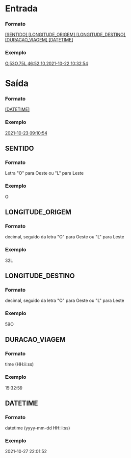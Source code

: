 # Entrada
### Formato
[[SENTIDO]](#SENTIDO),[[LONGITUDE_ORIGEM]](#LONGITUDE_ORIGEM),[[LONGITUDE_DESTINO]](#LONGITUDE_DESTINO),[[DURACAO_VIAGEM]](#DURACAO_VIAGEM),[[DATETIME]](#DATETIME)
### Exemplo
[O](#SENTIDO),[53O](#LONGITUDE_ORIGEM),[75L](#LONGITUDE_DESTINO),[46:52:10](#DURACAO_VIAGEM),[2021-10-22 10:32:54](#DATETIME)

# Saída
### Formato
[[DATETIME]](#DATETIME)
### Exemplo
[2021-10-23 09:10:54](#DATETIME)

## SENTIDO
### Formato
Letra "O" para Oeste ou "L" para Leste
### Exemplo
O
## LONGITUDE_ORIGEM
### Formato
decimal, seguido da letra "O" para Oeste ou "L" para Leste
### Exemplo
32L

## LONGITUDE_DESTINO
### Formato
decimal, seguido da letra "O" para Oeste ou "L" para Leste
### Exemplo
59O

## DURACAO_VIAGEM
### Formato
time (HH:ii:ss)
### Exemplo
15:32:59

## DATETIME
### Formato
datetime (yyyy-mm-dd HH:ii:ss)
### Exemplo
2021-10-27 22:01:52
